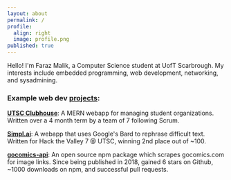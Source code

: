 ```yaml
---
layout: about
permalink: /
profile:
  align: right
  image: profile.png
published: true
---
```


Hello! I'm Faraz Malik, a Computer Science student at UofT Scarbrough. My interests include embedded programming, web development, networking, and sysadmining.
### Example web dev [projects](/projects):

**[UTSC Clubhouse](/projects/clubhouse)**: A MERN webapp for managing student organizations. Written over a 4 month term by a team of 7 following Scrum.

**[Simpl.ai](/projects/simplai)**: A webapp that uses Google's Bard to rephrase difficult text. Written for Hack the Valley 7 @ UTSC, winning 2nd place out of ~100.

**[gocomics-api](/projects/gocomics)**: An open source npm package which scrapes gocomics.com for image links. Since being published in 2018, gained 6 stars on Github, ~1000 downloads on npm, and successful pull requests.